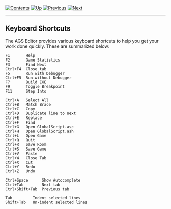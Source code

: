 []()

[![Contents](contents.gif)](ags) [![Up](up.gif)](ags81#topic76)
[![Previous](back.gif)](ags83#topic84)
[![Next](forward.gif)](ags85#ASCIIcodes)

------------------------------------------------------------------------

Keyboard Shortcuts
------------------

The AGS Editor provides various keyboard shortcuts to help you get your
work done quickly. These are summarized below:

    F1       Help
    F2       Game Statistics
    F3       Find Next
    Ctrl+F4  Close tab
    F5       Run with Debugger
    Ctrl+F5  Run without Debugger
    F7       Build EXE
    F9       Toggle Breakpoint
    F11      Step Into

    Ctrl+A   Select All
    Ctrl+B   Match Brace
    Ctrl+C   Copy
    Ctrl+D   Duplicate line to next
    Ctrl+E   Replace
    Ctrl+F   Find
    Ctrl+G   Open GlobalScript.asc
    Ctrl+H   Open GlobalScript.ash
    Ctrl+L   Open Game
    Ctrl+Q   Quit
    Ctrl+R   Save Room
    Ctrl+S   Save Game
    Ctrl+V   Paste
    Ctrl+W   Close Tab
    Ctrl+X   Cut
    Ctrl+Y   Redo
    Ctrl+Z   Undo

    Ctrl+Space      Show Autocomplete
    Ctrl+Tab        Next tab
    Ctrl+Shift+Tab  Previous tab

    Tab         Indent selected lines
    Shift+Tab   Un-indent selected lines
